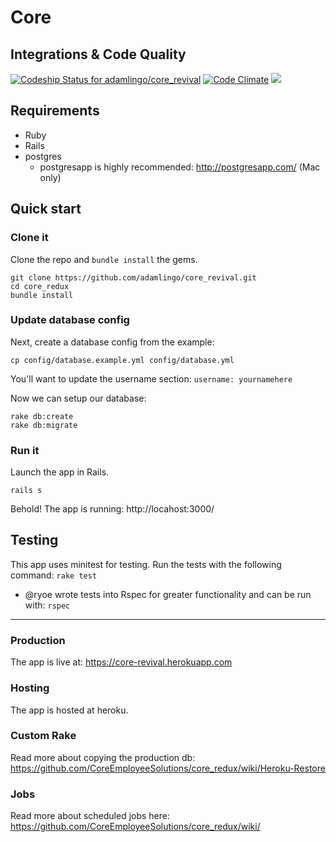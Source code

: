 # Core

## Integrations & Code Quality
[![Codeship Status for adamlingo/core_revival](https://app.codeship.com/projects/0a613800-9b56-0137-ed11-763e4514bc3d/status?branch=master)](https://app.codeship.com/projects/358484/)
[![Code Climate](https://codeclimate.com/repos/576c5b1cb43e07008d001e28/badges/c72d3ca9182ffcfc94b2/gpa.svg)](https://codeclimate.com/repos/576c5b1cb43e07008d001e28/feed)
<a href="https://codeclimate.com/repos/576c5b1cb43e07008d001e28/feed"><img src="https://codeclimate.com/repos/576c5b1cb43e07008d001e28/badges/c72d3ca9182ffcfc94b2/issue_count.svg" /></a>

## Requirements

- Ruby
- Rails
- postgres
    - postgresapp is highly recommended: http://postgresapp.com/ (Mac only)

## Quick start

### Clone it

Clone the repo and `bundle install` the gems.

```
git clone https://github.com/adamlingo/core_revival.git
cd core_redux
bundle install
```

### Update database config

Next, create a database config from the example:
```
cp config/database.example.yml config/database.yml
```

You'll want to update the username section:
 ` username: yournamehere `

Now we can setup our database:
```
rake db:create
rake db:migrate
```

### Run it

Launch the app in Rails.

```
rails s
```

Behold! The app is running: http://locahost:3000/


## Testing
This app uses minitest for testing. Run the tests with the following command:
``` rake test ```
* @ryoe wrote tests into Rspec for greater functionality and can be run with:
``` rspec ```

----

### Production
The app is live at:
https://core-revival.herokuapp.com

### Hosting
The app is hosted at heroku.

### Custom Rake
Read more about copying the production db: https://github.com/CoreEmployeeSolutions/core_redux/wiki/Heroku-Restore

### Jobs
Read more about scheduled jobs here: https://github.com/CoreEmployeeSolutions/core_redux/wiki/
